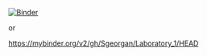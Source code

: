 [![Binder](https://mybinder.org/badge_logo.svg)](https://mybinder.org/v2/gh/Sgeorgan/Laboratory_1/HEAD)

or 

https://mybinder.org/v2/gh/Sgeorgan/Laboratory_1/HEAD
